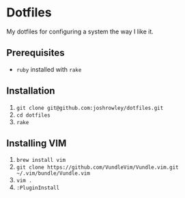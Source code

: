 # Dotfiles

My dotfiles for configuring a system the way I like it.

## Prerequisites

- `ruby` installed with `rake`

## Installation

1. `git clone git@github.com:joshrowley/dotfiles.git`
2. `cd dotfiles`
3. `rake`

## Installing VIM

1. `brew install vim`
1. `git clone https://github.com/VundleVim/Vundle.vim.git ~/.vim/bundle/Vundle.vim`
1. `vim .`
1. `:PluginInstall`